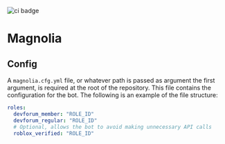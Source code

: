 ![ci badge]

# Magnolia

## Config

A `magnolia.cfg.yml` file, or whatever path is passed as argument the first argument, is required at the root of the
repository. This file contains the configuration for the bot.
The following is an example of the file structure:

```yaml
roles:
  devforum_member: "ROLE_ID"
  devforum_regular: "ROLE_ID"
  # Optional, allows the bot to avoid making unnecessary API calls
  roblox_verified: "ROLE_ID"
```

[ci badge]:https://img.shields.io/github/actions/workflow/status/archasion/discord-bot-rs/ci.yml?branch=main&event=push&label=CI